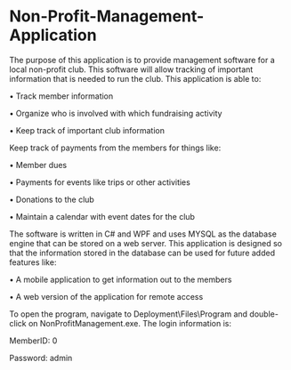 # Non-Profit-Management-Application

The purpose of this application is to provide management software for a local non-profit club. This software
will allow tracking of important information that is needed to run the club.
This application is able to:

• Track member information

• Organize who is involved with which fundraising activity

• Keep track of important club information



Keep track of payments from the members for things like:

• Member dues

• Payments for events like trips or other activities

• Donations to the club

• Maintain a calendar with event dates for the club

The software is written in C# and WPF and uses MYSQL as the database engine that
can be stored on a web server. This application is designed so that the information stored in the database can be used for
future added features like:

• A mobile application to get information out to the members

• A web version of the application for remote access

To open the program, navigate to Deployment\Files\Program and double-click on NonProfitManagement.exe. The login information is:

MemberID: 0

Password: admin

